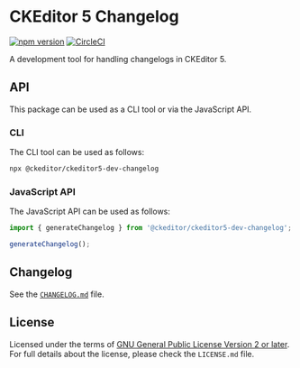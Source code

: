CKEditor 5 Changelog
====================

[![npm version](https://badge.fury.io/js/%40ckeditor%2Fckeditor5-dev-changelog.svg)](https://www.npmjs.com/package/@ckeditor/ckeditor5-dev-changelog)
[![CircleCI](https://circleci.com/gh/ckeditor/ckeditor5-dev.svg?style=shield)](https://app.circleci.com/pipelines/github/ckeditor/ckeditor5-dev?branch=master)

A development tool for handling changelogs in CKEditor 5.

## API

This package can be used as a CLI tool or via the JavaScript API.

### CLI

The CLI tool can be used as follows:

```bash
npx @ckeditor/ckeditor5-dev-changelog
```

### JavaScript API

The JavaScript API can be used as follows:

```javascript
import { generateChangelog } from '@ckeditor/ckeditor5-dev-changelog';

generateChangelog();
```

## Changelog

See the [`CHANGELOG.md`](https://github.com/ckeditor/ckeditor5-dev/blob/master/packages/ckeditor5-dev-changelog/CHANGELOG.md) file.

## License

Licensed under the terms of [GNU General Public License Version 2 or later](http://www.gnu.org/licenses/gpl.html). For full details about the license, please check the `LICENSE.md` file.
